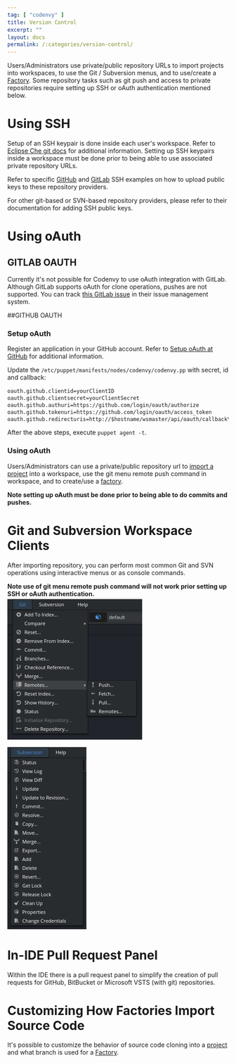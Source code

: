 ```yaml
---
tag: [ "codenvy" ]
title: Version Control
excerpt: ""
layout: docs
permalink: /:categories/version-control/
---
```

Users/Administrators use private/public repository URLs to import projects into workspaces, to use the Git / Subversion menus, and to use/create a [Factory](../../docs/workspace-automation). Some repository tasks such as git push and access to private repositories require setting up SSH or oAuth authentication mentioned below.
# Using SSH  
Setup of an SSH keypair is done inside each user's workspace. Refer to [Eclipse Che git docs](https://eclipse-che.readme.io/docs/git#ssh-key-management) for additional information. Setting up SSH keypairs inside a workspace must be done prior to being able to use associated private repository URLs.

Refer to specific [GitHub](https://eclipse-che.readme.io/docs/git#section-github-example) and [GitLab](https://eclipse-che.readme.io/docs/git#section-gitlab-example) SSH examples on how to upload public keys to these repository providers.

For other git-based or SVN-based repository providers, please refer to their documentation for adding SSH public keys.
# Using oAuth  
## GITLAB OAUTH
Currently it's not possible for Codenvy to use oAuth integration with GitLab. Although GitLab supports oAuth for clone operations, pushes are not supported. You can track [this GitLab issue](https://gitlab.com/gitlab-org/gitlab-ce/issues/18106) in their issue management system.

##GITHUB OAUTH
### Setup oAuth
Register an application in your GitHub account. Refer to [Setup oAuth at GitHub](https://eclipse-che.readme.io/docs/git#section-setup-oauth-at-github) for additional information.

Update the `/etc/puppet/manifests/nodes/codenvy/codenvy.pp` with secret, id and callback:
```text  
oauth.github.clientid=yourClientID
oauth.github.clientsecret=yourClientSecret
oauth.github.authuri=https://github.com/login/oauth/authorize
oauth.github.tokenuri=https://github.com/login/oauth/access_token
oauth.github.redirecturis=http://$hostname/wsmaster/api/oauth/callback\
```
After the above steps, execute `puppet agent -t`.

### Using oAuth
Users/Administrators can use a private/public repository url to [import a project](https://eclipse-che.readme.io/docs/git#section-using-oauth-in-workspace) into a workspace, use the git menu remote push command in workspace, and to create/use a [factory](../../docs/workspace-automation).

**Note setting up oAuth must be done prior to being able to do commits and pushes.**


# Git and Subversion Workspace Clients
After importing repository, you can perform most common Git and SVN operations using interactive menus or as console commands.

**Note use of git menu remote push command will not work prior setting up SSH or oAuth authentication.**
![git-menu.png](../../assets/imgs/git-menu.png)

![svn-menu.png](../../assets/imgs/svn-menu.png)


# In-IDE Pull Request Panel
Within the IDE there is a pull request panel to simplify the creation of pull requests for GitHub, BitBucket or Microsoft VSTS (with git) repositories.

# Customizing How Factories Import Source Code
It's possible to customize the behavior of source code cloning into a [project](../../docs/projects) and what branch is used for a [Factory](../../docs/workspace-automation).
